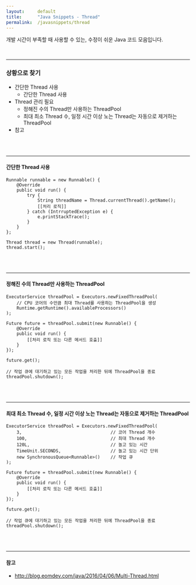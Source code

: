 ```yaml
---
layout:     default
title:      "Java Snippets - Thread"
permalink:  /javasnippets/thread
---
```


개발 시간이 부족할 때 사용할 수 있는, 수정이 쉬운 Java 코드 모음입니다.

<br/>

---
### **상황으로 찾기**
* 간단한 Thread 사용 
  * 간단한 Thread 사용
* Thread 관리 필요
  * 정해진 수의 Thread만 사용하는 ThreadPool
  * 최대 최소 Thread 수, 일정 시간 이상 노는 Thread는 자동으로 제거하는 ThreadPool
* 참고

<br/>
<br/>

---
#### **간단한 Thread 사용**

```
Runnable runnable = new Runnable() {
	@Override
	public void run() {
		try {
			String threadName = Thread.currentThread().getName();
			[[처리 로직]]
		} catch (IntrruptedException e) {
			e.printStackTrace();
		}
	}
};

Thread thread = new Thread(runnable);
thread.start();
```

<br/>
<br/>

---
#### **정해진 수의 Thread만 사용하는 ThreadPool**

```
ExecutorService threadPool = Executors.newFixedThreadPool(
	// CPU 코어의 수만큼 최대 Thread를 사용하는 ThreadPool을 생성
	Runtime.getRuntime().availableProcessors()
);

Future future = threadPool.submit(new Runnable() {
	@Override
	public void run() {
		[[처리 로직 또는 다른 메서드 호출]]
	}
});

future.get();

// 작업 큐에 대기하고 있는 모든 작업을 처리한 뒤에 ThreadPool을 종료
threadPool.shutdown();
```

<br/>
<br/>

---
#### **최대 최소 Thread 수, 일정 시간 이상 노는 Thread는 자동으로 제거하는 ThreadPool**

```
ExecutorService threadPool = Executors.newFixedThreadPool(
	3,									// 코어 Thread 개수
	100,								// 최대 Thread 개수
	120L,								// 놀고 있는 시간
	TimeUnit.SECONDS,					// 놀고 있는 시간 단위
	new SynchronousQueue<Runnable>()	// 작업 큐
);

Future future = threadPool.submit(new Runnable() {
	@Override
	public void run() {
		[[처리 로직 또는 다른 메서드 호출]]
	}
});

future.get();

// 작업 큐에 대기하고 있는 모든 작업을 처리한 뒤에 ThreadPool을 종료
threadPool.shutdown();
```

<br/>
<br/>

---
#### **참고**

* http://blog.eomdev.com/java/2016/04/06/Multi-Thread.html

<br/>
<br/>
